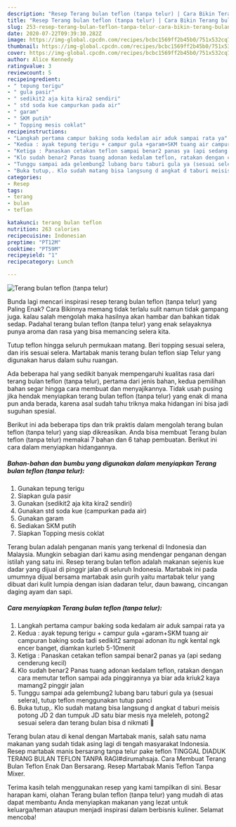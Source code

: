 ```yaml
---
description: "Resep Terang bulan teflon (tanpa telur) | Cara Bikin Terang bulan teflon (tanpa telur) Yang Menggugah Selera"
title: "Resep Terang bulan teflon (tanpa telur) | Cara Bikin Terang bulan teflon (tanpa telur) Yang Menggugah Selera"
slug: 253-resep-terang-bulan-teflon-tanpa-telur-cara-bikin-terang-bulan-teflon-tanpa-telur-yang-menggugah-selera
date: 2020-07-22T09:39:30.282Z
image: https://img-global.cpcdn.com/recipes/bcbc1569ff2b45b0/751x532cq70/terang-bulan-teflon-tanpa-telur-foto-resep-utama.jpg
thumbnail: https://img-global.cpcdn.com/recipes/bcbc1569ff2b45b0/751x532cq70/terang-bulan-teflon-tanpa-telur-foto-resep-utama.jpg
cover: https://img-global.cpcdn.com/recipes/bcbc1569ff2b45b0/751x532cq70/terang-bulan-teflon-tanpa-telur-foto-resep-utama.jpg
author: Alice Kennedy
ratingvalue: 3
reviewcount: 5
recipeingredient:
- " tepung terigu"
- " gula pasir"
- " sedikit2 aja kita kira2 sendiri"
- " std soda kue campurkan pada air"
- " garam"
- " SKM putih"
- " Topping mesis coklat"
recipeinstructions:
- "Langkah pertama campur baking soda kedalam air aduk sampai rata ya"
- "Kedua : ayak tepung terigu + campur gula +garam+SKM tuang air campuran baking soda tadi sedikit2 sampai adonan itu ngk kental ngk encer banget, diamkan kurleb 5-10menit"
- "Ketiga : Panaskan cetakan teflon sampai benar2 panas ya (api sedang cenderung kecil)"
- "Klo sudah benar2 Panas tuang adonan kedalam teflon, ratakan dengan cara memutar teflon sampai ada pinggirannya ya biar ada kriuk2 kaya mamang2 pinggir jalan"
- "Tunggu sampai ada gelembung2 lubang baru taburi gula ya (sesuai selera), tutup teflon menggunakan tutup panci"
- "Buka tutup,. Klo sudah matang bisa langsung d angkat d taburi meisis potong JD 2 dan tumpuk JD satu biar mesis nya meleleh, potong2 sesuai selera dan terang bulan bisa d nikmati 🤤"
categories:
- Resep
tags:
- terang
- bulan
- teflon

katakunci: terang bulan teflon 
nutrition: 263 calories
recipecuisine: Indonesian
preptime: "PT12M"
cooktime: "PT59M"
recipeyield: "1"
recipecategory: Lunch

---
```



![Terang bulan teflon (tanpa telur)](https://img-global.cpcdn.com/recipes/bcbc1569ff2b45b0/751x532cq70/terang-bulan-teflon-tanpa-telur-foto-resep-utama.jpg)

Bunda lagi mencari inspirasi resep terang bulan teflon (tanpa telur) yang Paling Enak? Cara Bikinnya memang tidak terlalu sulit namun tidak gampang juga. kalau salah mengolah maka hasilnya akan hambar dan bahkan tidak sedap. Padahal terang bulan teflon (tanpa telur) yang enak selayaknya punya aroma dan rasa yang bisa memancing selera kita.

Tutup teflon hingga seluruh permukaan matang. Beri topping sesuai selera, dan iris sesuai selera. Martabak manis terang bulan teflon siap Telur yang digunakan harus dalam suhu ruangan.

Ada beberapa hal yang sedikit banyak mempengaruhi kualitas rasa dari terang bulan teflon (tanpa telur), pertama dari jenis bahan, kedua pemilihan bahan segar hingga cara membuat dan menyajikannya. Tidak usah pusing jika hendak menyiapkan terang bulan teflon (tanpa telur) yang enak di mana pun anda berada, karena asal sudah tahu triknya maka hidangan ini bisa jadi suguhan spesial.


Berikut ini ada beberapa tips dan trik praktis dalam mengolah terang bulan teflon (tanpa telur) yang siap dikreasikan. Anda bisa membuat Terang bulan teflon (tanpa telur) memakai 7 bahan dan 6 tahap pembuatan. Berikut ini cara dalam menyiapkan hidangannya.

<!--inarticleads1-->

##### Bahan-bahan dan bumbu yang digunakan dalam menyiapkan Terang bulan teflon (tanpa telur):

1. Gunakan  tepung terigu
1. Siapkan  gula pasir
1. Gunakan  (sedikit2 aja kita kira2 sendiri)
1. Gunakan  std soda kue (campurkan pada air)
1. Gunakan  garam
1. Sediakan  SKM putih
1. Siapkan  Topping mesis coklat


Terang bulan adalah penganan manis yang terkenal di Indonesia dan Malaysia. Mungkin sebagian dari kamu asing mendengar penganan dengan istilah yang satu ini. Resep terang bulan teflon adalah makanan sejenis kue dadar yang dijual di pinggir jalan di seluruh Indonesia. Martabak ini pada umumnya dijual bersama martabak asin gurih yaitu martabak telur yang dibuat dari kulit lumpia dengan isian dadaran telur, daun bawang, cincangan daging ayam dan sapi. 

<!--inarticleads2-->

##### Cara menyiapkan Terang bulan teflon (tanpa telur):

1. Langkah pertama campur baking soda kedalam air aduk sampai rata ya
1. Kedua : ayak tepung terigu + campur gula +garam+SKM tuang air campuran baking soda tadi sedikit2 sampai adonan itu ngk kental ngk encer banget, diamkan kurleb 5-10menit
1. Ketiga : Panaskan cetakan teflon sampai benar2 panas ya (api sedang cenderung kecil)
1. Klo sudah benar2 Panas tuang adonan kedalam teflon, ratakan dengan cara memutar teflon sampai ada pinggirannya ya biar ada kriuk2 kaya mamang2 pinggir jalan
1. Tunggu sampai ada gelembung2 lubang baru taburi gula ya (sesuai selera), tutup teflon menggunakan tutup panci
1. Buka tutup,. Klo sudah matang bisa langsung d angkat d taburi meisis potong JD 2 dan tumpuk JD satu biar mesis nya meleleh, potong2 sesuai selera dan terang bulan bisa d nikmati 🤤


Terang bulan atau di kenal dengan Martabak manis, salah satu nama makanan yang sudah tidak asing lagi di tengah masyarakat Indonesia. Resep martabak manis bersarang tanpa telur pake teflon TINGGAL DIADUK TERANG BULAN TEFLON TANPA RAGI#dirumahsaja. Cara Membuat Terang Bulan Teflon Enak Dan Bersarang. Resep Martabak Manis Teflon Tanpa Mixer. 

Terima kasih telah menggunakan resep yang kami tampilkan di sini. Besar harapan kami, olahan Terang bulan teflon (tanpa telur) yang mudah di atas dapat membantu Anda menyiapkan makanan yang lezat untuk keluarga/teman ataupun menjadi inspirasi dalam berbisnis kuliner. Selamat mencoba!
